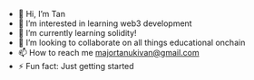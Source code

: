 - 👋 Hi, I’m Tan
- 👀 I’m interested in learning web3 development
- 🌱 I’m currently learning solidity!
- 💞️ I’m looking to collaborate on all things educational onchain 
- 📫 How to reach me majortanukivan@gmail.com 
- ⚡ Fun fact: Just getting started

<!---
tan-van/tan-van is a ✨ special ✨ repository because its `README.md` (this file) appears on your GitHub profile.
You can click the Preview link to take a look at your changes.
--->
